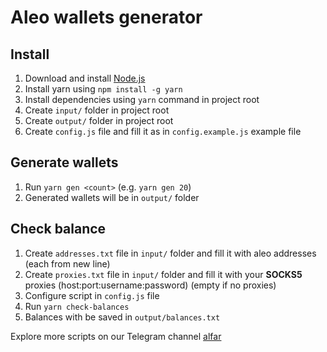 # Aleo wallets generator

## Install
1. Download and install [Node.js](https://nodejs.org/en/download)
1. Install yarn using `npm install -g yarn`
1. Install dependencies using `yarn` command in project root
1. Create `input/` folder in project root
1. Create `output/` folder in project root
1. Create `config.js` file and fill it as in `config.example.js` example file

## Generate wallets
1. Run `yarn gen <count>` (e.g. `yarn gen 20`)
1. Generated wallets will be in `output/` folder

## Check balance
1. Create `addresses.txt` file in `input/` folder and fill it with aleo addresses (each from new line)
1. Create `proxies.txt` file in `input/` folder and fill it with your **__SOCKS5__** proxies (host:port:username:password) (empty if no proxies)
1. Configure script in `config.js` file
1. Run `yarn check-balances`
1. Balances with be saved in `output/balances.txt`

Explore more scripts on our Telegram channel [alfar](https://t.me/+FozX3VZA0RIyNWY6)
